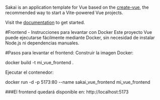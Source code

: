 Sakai is an application template for Vue based on the [create-vue](https://github.com/vuejs/create-vue), the recommended way to start a Vite-powered Vue projects.

Visit the [documentation](https://sakai.primevue.org/documentation) to get started.

#Frontend - Instrucciones para levantar con Docker
Este proyecto Vue puede ejecutarse fácilmente mediante Docker, sin necesidad de instalar Node.js ni dependencias manuales.

#Pasos para levantar el frontend:
Construir la imagen Docker:

docker build -t mi_vue_frontend .


Ejecutar el contenedor:

docker run -d -p 5173:80 --name sakai_vue_frontend mi_vue_frontend


###El frontend quedará disponible en: http://localhost:5173
